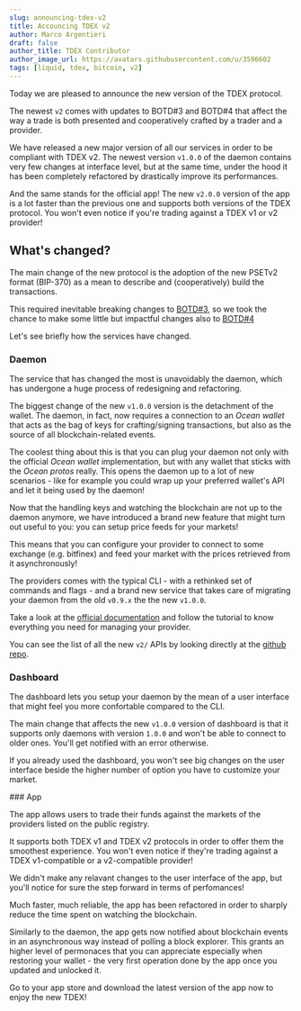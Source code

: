 ```yaml
---
slug: announcing-tdex-v2
title: Accouncing TDEX v2
author: Marco Argentieri
draft: false
author_title: TDEX Contributor
author_image_url: https://avatars.githubusercontent.com/u/3596602
tags: [liquid, tdex, bitcoin, v2]
---
```


Today we are pleased to announce the new version of the TDEX protocol.

The newest `v2` comes with updates to BOTD#3 and BOTD#4 that affect the way a trade is both presented and cooperatively crafted by a trader and a provider.

We have released a new major version of all our services in order to be compliant with TDEX v2.
The newest version `v1.0.0` of the daemon contains very few changes at interface level, but at the same time, under the hood it has been completely refactored by drastically improve its performances.

And the same stands for the official app! The new `v2.0.0` version of the app is a lot faster than the previous one and supports both versions of the TDEX protocol. You won't even notice if you're trading against a TDEX v1 or v2 provider!

## What's changed?

The main change of the new protocol is the adoption of the new PSETv2 format (BIP-370) as a mean to describe and (cooperatively) build the transactions.

This required inevitable breaking changes to [BOTD#3](../docs/specs/03-swap-protocol.md), so we took the chance to make some little but impactful changes also to [BOTD#4](../docs/specs/04-trade-protocol.md)

Let's see briefly how the services have changed.

### Daemon

The service that has changed the most is unavoidably the daemon, which has undergone a huge process of redesigning and refactoring.

The biggest change of the new `v1.0.0` version is the detachment of the wallet. The daemon, in fact, now requires a connection to an _Ocean wallet_ that acts as the bag of keys for crafting/signing transactions, but also as the source of all blockchain-related events.  

The coolest thing about this is that you can plug your daemon not only with the official _Ocean wallet_ implementation, but with any wallet that sticks with the _Ocean protos_ really. This opens the daemon up to a lot of new scenarios - like for example you could wrap up your preferred wallet's API and let it being used by the daemon! 

Now that the handling keys and watching the blockchain are not up to the daemon anymore, we have introduced a brand new feature that might turn out useful to you: you can setup price feeds for your markets!

This means that you can configure your provider to connect to some exchange (e.g. bitfinex) and feed your market with the prices retrieved from it asynchronously!

The providers comes with the typical CLI - with a rethinked set of commands and flags - and a brand new service that takes care of migrating your daemon from the old `v0.9.x` the the new `v1.0.0`.

Take a look at the [official documentation](../docs/provider/intro.md) and follow the tutorial to know everything you need for managing your provider.

You can see the list of all the new `v2/` APIs by looking directly at the [github repo](https://github.com/tdex-network/tdex-daemon/blob/master/api-spec/protobuf/tdex-daemon/v2).

### Dashboard

The dashboard lets you setup your daemon by the mean of a user interface that might feel you more confortable compared to the CLI.

The main change that affects the new `v1.0.0` version of dashboard is that it supports only daemons with version `1.0.0` and won't be able to connect to older ones. You'll get notified with an error otherwise.

If you already used the dashboard, you won't see big changes on the user interface beside the higher number of option you have to customize your market.

### App

The app allows users to trade their funds against the markets of the providers listed on the public registry.

It supports both TDEX v1 and TDEX v2 protocols in order to offer them the smoothest experience. You won't even notice if they're trading against a TDEX v1-compatible or a v2-compatible provider!

We didn't make any relavant changes to the user interface of the app, but you'll notice for sure the step forward in terms of perfomances!

Much faster, much reliable, the app has been refactored in order to sharply reduce the time spent on watching the blockchain.

Similarly to the daemon, the app gets now notified about blockchain events in an asynchronous way instead of polling a block explorer. This grants an higher level of permonaces that you can appreciate especially when restoring your wallet - the very first operation done by the app once you updated and unlocked it.

Go to your app store and download the latest version of the app now to enjoy the new TDEX!
